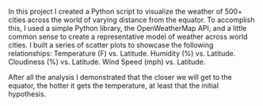 In this project  I created a Python script to visualize the weather of 500+ cities across the world of varying distance from the equator. To accomplish this, I used  a simple Python library, the OpenWeatherMap API, and a little common sense to create a representative model of weather across world cities.
I built a series of scatter plots to showcase the following relationships:
Temperature (F) vs. Latitude.
Humidity (%) vs. Latitude.
Cloudiness (%) vs. Latitude.
Wind Speed (mph) vs. Latitude.

After all the analysis I demonstrated that the closer we will get to the equator, the hotter it gets the temperature, at least that the initial hypothesis.
